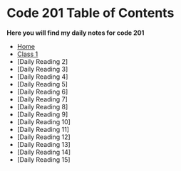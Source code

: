 # Code 201 Table of Contents

 **Here you will find my daily notes for code 201**

- [Home](README.md)
- [Class 1](class-01.md)
- [Daily Reading 2]
- [Daily Reading 3]
- [Daily Reading 4]
- [Daily Reading 5]
- [Daily Reading 6]
- [Daily Reading 7]
- [Daily Reading 8]
- [Daily Reading 9]
- [Daily Reading 10]
- [Daily Reading 11]
- [Daily Reading 12]
- [Daily Reading 13]
- [Daily Reading 14]
- [Daily Reading 15]
